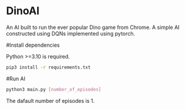# DinoAI

An AI built to run the ever popular Dino game from Chrome. A simple AI constructed using DQNs implemented using pytorch.

#Install dependencies

Python >=3.10 is required.

```bash
pip3 install -r requirements.txt
```
#Run AI

```bash
python3 main.py [number_of_episodes]
```
The dafault number of episodes is 1.
